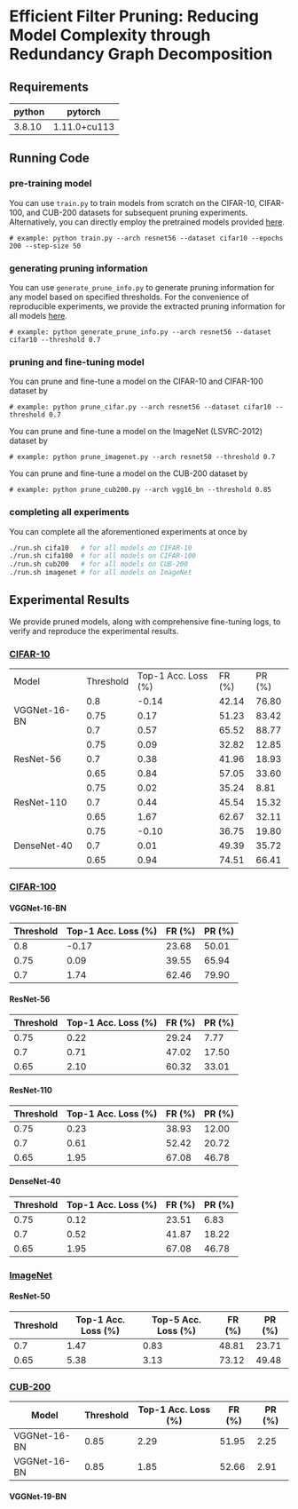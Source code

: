 # Efficient Filter Pruning: Reducing Model Complexity through Redundancy Graph Decomposition

## Requirements

| python | pytorch      |
|--------|--------------|
| 3.8.10 | 1.11.0+cu113 |

## Running Code

### pre-training model

You can use `train.py` to train models from scratch on the CIFAR-10, CIFAR-100, and CUB-200 datasets for subsequent pruning experiments. Alternatively, you can directly employ the pretrained models provided [here](https://drive.google.com/drive/folders/1Y9x6OpJmK1nF0yzzIWHoa9JpnlxTXZkR?usp=sharing).

```
# example: python train.py --arch resnet56 --dataset cifar10 --epochs 200 --step-size 50
```

### generating pruning information

You can use `generate_prune_info.py` to generate pruning information for any model based on specified thresholds. For the convenience of reproducible experiments, we provide the extracted pruning information for all models [here](https://drive.google.com/drive/folders/1MNzYwDrXdNzKiFgw2V2EXn_0OJ4GaMSx?usp=sharing).

```
# example: python generate_prune_info.py --arch resnet56 --dataset cifar10 --threshold 0.7
```

### pruning and fine-tuning model

You can prune and fine-tune a model on the CIFAR-10 and CIFAR-100 dataset by

```
# example: python prune_cifar.py --arch resnet56 --dataset cifar10 --threshold 0.7
```

You can prune and fine-tune a model on the ImageNet (LSVRC-2012) dataset by

```
# example: python prune_imagenet.py --arch resnet50 --threshold 0.7
```

You can prune and fine-tune a model on the CUB-200 dataset by

```
# example: python prune_cub200.py --arch vgg16_bn --threshold 0.85
```

### completing all experiments

You can complete all the aforementioned experiments at once by

```bash
./run.sh cifa10   # for all models on CIFAR-10
./run.sh cifa100  # for all models on CIFAR-100
./run.sh cub200   # for all models on CUB-200
./run.sh imagenet # for all models on ImageNet
```

## Experimental Results

We provide pruned models, along with comprehensive fine-tuning logs, to verify and reproduce the experimental results.

### [CIFAR-10](https://drive.google.com/drive/folders/1l-uM7ly4BJ_bF3w7QcVTSiqkiFu73Iu9?usp=sharing)

<table>
<tr><td>Model</td><td>Threshold</td><td>Top-1 Acc. Loss (%)</td><td>FR (%)</td><td>PR (%)</td></tr>
<tr><td rowspan="3">VGGNet-16-BN</td><td>0.8</td><td>-0.14</td><td>42.14</td><td>76.80</td></tr>
<tr><td>0.75</td><td>0.17</td><td>51.23</td><td>83.42</td></tr>
<tr><td>0.7</td><td>0.57</td><td>65.52</td><td>88.77</td></tr>
<tr><td rowspan="3">ResNet-56</td><td>0.75</td><td>0.09</td><td>32.82</td><td>12.85</td></tr>
<tr><td>0.7</td><td>0.38</td><td>41.96</td><td>18.93</td></tr>
<tr><td>0.65</td><td>0.84</td><td>57.05</td><td>33.60</td></tr>
<tr><td rowspan="3">ResNet-110</td><td>0.75</td><td>0.02</td><td>35.24</td><td>8.81</td></tr>
<tr><td>0.7</td><td>0.44</td><td>45.54</td><td>15.32</td></tr>
<tr><td>0.65</td><td>1.67</td><td>62.67</td><td>32.11</td></tr>
<tr><td rowspan="3">DenseNet-40</td><td>0.75</td><td>-0.10</td><td>36.75</td><td>19.80</td></tr>
<tr><td>0.7</td><td>0.01</td><td>49.39</td><td>35.72</td></tr>
<tr><td>0.65</td><td>0.94</td><td>74.51</td><td>66.41</td></tr>
</table>

### [CIFAR-100](https://drive.google.com/drive/folders/1RabiD9TpQOBM00EZo1knBErRXR-cMRo4?usp=sharing)

#### VGGNet-16-BN

| Threshold | Top-1 Acc. Loss (%) | FR (%) | PR (%) |
|-----------|---------------------|--------|--------|
| 0.8       | -0.17               | 23.68  | 50.01  |
| 0.75      | 0.09                | 39.55  | 65.94  |
| 0.7       | 1.74                | 62.46  | 79.90  |

#### ResNet-56

| Threshold | Top-1 Acc. Loss (%) | FR (%) | PR (%) |
|-----------|---------------------|--------|--------|
| 0.75      | 0.22                | 29.24  | 7.77   |
| 0.7       | 0.71                | 47.02  | 17.50  |
| 0.65      | 2.10                | 60.32  | 33.01  |

#### ResNet-110

| Threshold | Top-1 Acc. Loss (%) | FR (%) | PR (%) |
|-----------|---------------------|--------|--------|
| 0.75      | 0.23                | 38.93  | 12.00  |
| 0.7       | 0.61                | 52.42  | 20.72|
| 0.65      | 1.95                | 67.08  | 46.78|

#### DenseNet-40

| Threshold | Top-1 Acc. Loss (%) | FR (%) | PR (%) |
|-----------|---------------------|--------|--------|
| 0.75      | 0.12                | 23.51  | 6.83   |
| 0.7       | 0.52                | 41.87  | 18.22  |
| 0.65      | 1.95                | 67.08  | 46.78  |

### [ImageNet](https://drive.google.com/drive/folders/1R84NTNa5UrZUImCPbdxVJovpcWWSDNpG?usp=sharing)

#### ResNet-50

| Threshold | Top-1 Acc. Loss (%) | Top-5 Acc. Loss (%) | FR (%) | PR (%) |
|-----------|---------------------|---------------------|--------|--------|
| 0.7       | 1.47                | 0.83                | 48.81  | 23.71  |
| 0.65      | 5.38                | 3.13                | 73.12  | 49.48  |

### [CUB-200](https://drive.google.com/drive/folders/16KbrS9UGWzhzTX1HdWq9ZDWptaIvoypm?usp=sharing)

| Model        | Threshold | Top-1 Acc. Loss (%) | FR (%) | PR (%) |
|--------------|-----------|---------------------|--------|--------|
| VGGNet-16-BN | 0.85      | 2.29                | 51.95  | 2.25   |
| VGGNet-16-BN | 0.85      | 1.85                | 52.66  | 2.91  |

#### VGGNet-19-BN
